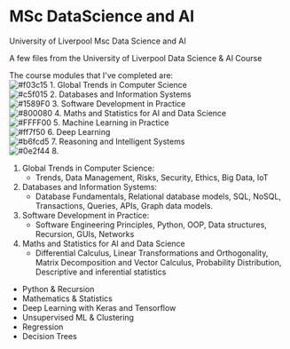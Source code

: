 # MSc DataScience and AI
University of Liverpool 
Msc Data Science and AI

A few files from the University of Liverpool Data Science & AI Course 

The course modules that I've completed are:    
![#f03c15](https://via.placeholder.com/15/f03c15/f03c15.png) 1. Global Trends in Computer Science   
![#c5f015](https://via.placeholder.com/15/c5f015/c5f015.png) 2. Databases and Information Systems  
![#1589F0](https://via.placeholder.com/15/1589F0/1589F0.png) 3. Software Development in Practice  
![#800080](https://via.placeholder.com/15/800080/#800080.png) 4. Maths and Statistics for AI and Data Science   
![#FFFF00](https://via.placeholder.com/15/FFFF00/FFFF00.png) 5. Machine Learning in Practice   
![#ff7f50](https://via.placeholder.com/15/ff7f50/ff7f50.png) 6. Deep Learning  
![#b6fcd5](https://via.placeholder.com/15/b6fcd5/b6fcd5.png) 7. Reasoning and Intelligent Systems    
![#0e2f44](https://via.placeholder.com/15/0e2f44/0e2f44.png) 8.   
    

1. Global Trends in Computer Science:
    * Trends, Data Management, Risks, Security, Ethics, Big Data, IoT
2. Databases and Information Systems:
    * Database Fundamentals, Relational database models, SQL, NoSQL, Transactions, Queries, APIs, Graph data models.  
3. Software Development in Practice:
    * Software Engineering Principles, Python, OOP, Data structures, Recursion, GUIs, Networks
4. Maths and Statistics for AI and Data Science
    * Differential Calculus, Linear Transformations and Orthogonality, Matrix Decomposition and Vector Calculus, Probability Distribution, Descriptive and inferential statistics
* Python & Recursion 
* Mathematics & Statistics
* Deep Learning with Keras and Tensorflow
* Unsupervised ML & Clustering
* Regression
* Decision Trees



